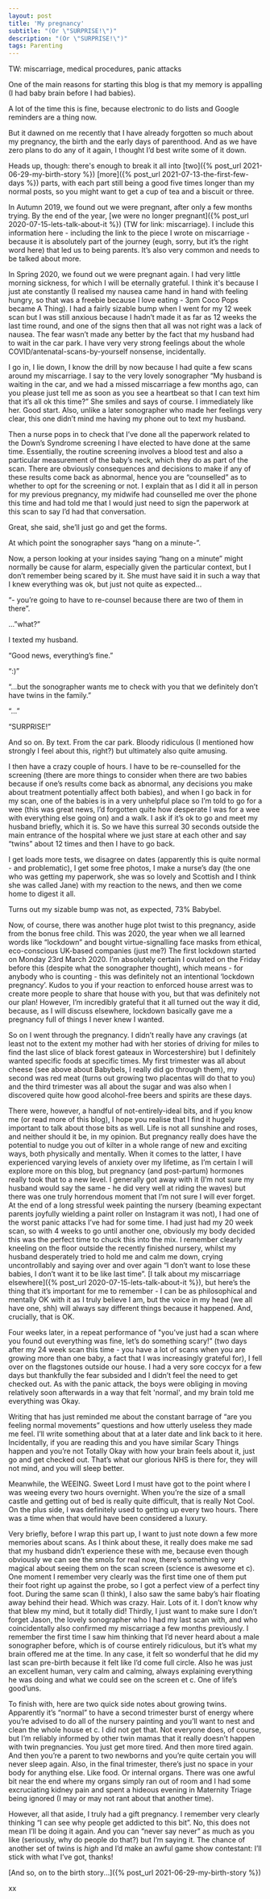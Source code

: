 ```yaml
---
layout: post
title: 'My pregnancy'
subtitle: "(Or \"SURPRISE!\")"
description: "(Or \"SURPRISE!\")"
tags: Parenting
---
```


TW: miscarriage, medical procedures, panic attacks

One of the main reasons for starting this blog is that my memory is appalling (I had baby brain before I had babies).

A lot of the time this is fine, because electronic to do lists and Google reminders are a thing now.

But it dawned on me recently that I have already forgotten so much about my pregnancy, the birth and the early days of parenthood. And as we have zero plans to do any of it again, I thought I’d best write some of it down.

Heads up, though: there's enough to break it all into [two]({% post_url 2021-06-29-my-birth-story %}) [more]({% post_url 2021-07-13-the-first-few-days %}) parts, with each part still being a good five times longer than my normal posts, so you might want to get a cup of tea and a biscuit or three.

In Autumn 2019, we found out we were pregnant, after only a few months trying.  By the end of the year, [we were no longer pregnant]({% post_url 2020-07-15-lets-talk-about-it %}) (TW for link: miscarriage).  I include this information here - including the link to the piece I wrote on miscarriage - because it is absolutely part of the journey (eugh, sorry, but it’s the right word here) that led us to being parents.  It’s also very common and needs to be talked about more.

In Spring 2020, we found out we were pregnant again.  I had very little morning sickness, for which I will be eternally grateful. I think it's because I just ate constantly (I realised my nausea came hand in hand with feeling hungry, so that was a freebie because I love eating - 3pm Coco Pops became A Thing).  I had a fairly sizable bump when I went for my 12 week scan but I was still anxious because I hadn’t made it as far as 12 weeks the last time round, and one of the signs then that all was not right was a lack of nausea.  The fear wasn’t made any better by the fact that my husband had to wait in the car park.  I have very very strong feelings about the whole COVID/antenatal-scans-by-yourself nonsense, incidentally.

I go in, I lie down, I know the drill by now because I had quite a few scans around my miscarriage.  I say to the very lovely sonographer “My husband is waiting in the car, and we had a missed miscarriage a few months ago, can you please just tell me as soon as you see a heartbeat so that I can text him that it’s all ok this time?”  She smiles and says of course.  I immediately like her.  Good start.  Also, unlike a later sonographer who made her feelings very clear, this one didn’t mind me having my phone out to text my husband.

Then a nurse pops in to check that I’ve done all the paperwork related to the Down’s Syndrome screening I have elected to have done at the same time.  Essentially, the routine screening involves a blood test and also a particular measurement of the baby’s neck, which they do as part of the scan.  There are obviously consequences and decisions to make if any of these results come back as abnormal, hence you are “counselled” as to whether to opt for the screening or not.  I explain that as I did it all in person for my previous pregnancy, my midwife had counselled me over the phone this time and had told me that I would just need to sign the paperwork at this scan to say I’d had that conversation.

Great, she said, she’ll just go and get the forms.

At which point the sonographer says “hang on a minute-”.

Now, a person looking at your insides saying “hang on a minute” might normally be cause for alarm, especially given the particular context, but I don’t remember being scared by it.  She must have said it in such a way that I knew everything was ok, but just not quite as expected…

“- you’re going to have to re-counsel because there are two of them in there”.

…”what?”

I texted my husband.

“Good news, everything’s fine.”

“:)”

“...but the sonographer wants me to check with you that we definitely don’t have twins in the family.”

“...”

“SURPRISE!”

And so on.  By text.  From the car park.  Bloody ridiculous (I mentioned how strongly I feel about this, right?) but ultimately also quite amusing.

I then have a crazy couple of hours.  I have to be re-counselled for the screening (there are more things to consider when there are two babies because if one’s results come back as abnormal, any decisions you make about treatment potentially affect both babies), and when I go back in for my scan, one of the babies is in a very unhelpful place so I’m told to go for a wee (this was great news, I’d forgotten quite how desperate I was for a wee with everything else going on) and a walk.  I ask if it’s ok to go and meet my husband briefly, which it is.  So we have this surreal 30 seconds outside the main entrance of the hospital where we just stare at each other and say “twins” about 12 times and then I have to go back.

I get loads more tests, we disagree on dates (apparently this is quite normal - and problematic), I get some free photos, I make a nurse’s day (the one who was getting my paperwork, she was so lovely and Scottish and I think she was called Jane) with my reaction to the news, and then we come home to digest it all.

Turns out my sizable bump was not, as expected, 73% Babybel.

Now, of course, there was another huge plot twist to this pregnancy, aside from the bonus free child.  This was 2020, the year when we all learned words like “lockdown” and bought virtue-signalling face masks from ethical, eco-conscious UK-based companies (just me?)  The first lockdown started on Monday 23rd March 2020.  I’m absolutely certain I ovulated on the Friday before this (despite what the sonographer thought), which means - for anybody who is counting - this was definitely not an intentional ‘lockdown pregnancy’.  Kudos to you if your reaction to enforced house arrest was to create more people to share that house with you, but that was definitely not our plan!  However, I’m incredibly grateful that it all turned out the way it did, because, as I will discuss elsewhere, lockdown basically gave me a pregnancy full of things I never knew I wanted.

So on I went through the pregnancy.  I didn’t really have any cravings (at least not to the extent my mother had with her stories of driving for miles to find the last slice of black forest gateaux in Worcestershire) but I definitely wanted specific foods at specific times.  My first trimester was all about cheese (see above about Babybels, I really did go through them), my second was red meat (turns out growing two placentas will do that to you) and the third trimester was all about the sugar and was also when I discovered quite how good alcohol-free beers and spirits are these days.

There were, however, a handful of not-entirely-ideal bits, and if you know me (or read more of this blog), I hope you realise that I find it hugely important to talk about those bits as well.  Life is not all sunshine and roses, and neither should it be, in my opinion.  But pregnancy really does have the potential to nudge you out of kilter in a whole range of new and exciting ways, both physically and mentally.  When it comes to the latter, I have experienced varying levels of anxiety over my lifetime, as I’m certain I will explore more on this blog, but pregnancy (and post-partum) hormones really took that to a new level.  I generally got away with it (I’m not sure my husband would say the same - he did very well at riding the waves) but there was one truly horrendous moment that I’m not sure I will ever forget.  At the end of a long stressful week painting the nursery (beaming expectant parents joyfully wielding a paint roller on Instagram it was not), I had one of the worst panic attacks I’ve had for some time.  I had just had my 20 week scan, so with 4 weeks to go until another one, obviously my body decided this was the perfect time to chuck this into the mix.  I remember clearly kneeling on the floor outside the recently finished nursery, whilst my husband desperately tried to hold me and calm me down, crying uncontrollably and saying over and over again “I don’t want to lose these babies, I don’t want it to be like last time”.  [I talk about my miscarriage elsewhere]({% post_url 2020-07-15-lets-talk-about-it %}), but here’s the thing that it’s important for me to remember - I can be as philosophical and mentally OK with it as I truly believe I am, but the voice in my head (we all have one, shh) will always say different things because it happened.  And, crucially, that is OK.

Four weeks later, in a repeat performance of "you’ve just had a scan where you found out everything was fine, let’s do something scary!” (two days after my 24 week scan this time - you have a lot of scans when you are growing more than one baby, a fact that I was increasingly grateful for), I fell over on the flagstones outside our house.  I had a very sore coccyx for a few days but thankfully the fear subsided and I didn’t feel the need to get checked out.  As with the panic attack, the boys were obliging in moving relatively soon afterwards in a way that felt 'normal', and my brain told me everything was Okay.

Writing that has just reminded me about the constant barrage of “are you feeling normal movements” questions and how utterly useless they made me feel.  I’ll write something about that at a later date and link back to it here.
Incidentally, if you are reading this and you have similar Scary Things happen and you’re not Totally Okay with how your brain feels about it, just go and get checked out.  That’s what our glorious NHS is there for, they will not mind, and you will sleep better.

Meanwhile, the WEEING.  Sweet Lord I must have got to the point where I was weeing every two hours overnight.  When you’re the size of a small castle and getting out of bed is really quite difficult, that is really Not Cool.  On the plus side, I was definitely used to getting up every two hours.  There was a time when that would have been considered a luxury.

Very briefly, before I wrap this part up, I want to just note down a few more memories about scans.  As I think about these, it really does make me sad that my husband didn’t experience these with me, because even though obviously we can see the smols for real now, there’s something very magical about seeing them on the scan screen (science is awesome et c).  One moment I remember very clearly was the first time one of them put their foot right up against the probe, so I got a perfect view of a perfect tiny foot.  During the same scan (I think), I also saw the same baby’s hair floating away behind their head.  Which was crazy.  Hair.  Lots of it.  I don’t know why that blew my mind, but it totally did!  Thirdly, I just want to make sure I don’t forget Jason, the lovely sonographer who I had my last scan with, and who coincidentally also confirmed my miscarriage a few months previously.  I remember the first time I saw him thinking that I’d never heard about a male sonographer before, which is of course entirely ridiculous, but it’s what my brain offered me at the time.  In any case, it felt so wonderful that he did my last scan pre-birth because it felt like I’d come full circle.  Also he was just an excellent human, very calm and calming, always explaining everything he was doing and what we could see on the screen et c.  One of life’s good’uns.

To finish with, here are two quick side notes about growing twins.  Apparently it’s “normal” to have a second trimester burst of energy where you’re advised to do all of the nursery painting and you’ll want to nest and clean the whole house et c.  I did not get that.  Not everyone does, of course, but I’m reliably informed by other twin mamas that it really doesn’t happen with twin pregnancies.  You just get more tired.  And then more tired again.  And then you’re a parent to two newborns and you’re quite certain you will never sleep again.  Also, in the final trimester, there’s just no space in your body for anything else.  Like food.  Or internal organs.  There was one awful bit near the end where my organs simply ran out of room and I had some excruciating kidney pain and spent a hideous evening in Maternity Triage being ignored (I may or may not rant about that another time).

However, all that aside, I truly had a gift pregnancy.  I remember very clearly thinking “I can see why people get addicted to this bit”.  No, this does not mean I’ll be doing it again.  And you can “never say never” as much as you like (seriously, why do people do that?) but I’m saying it.  The chance of another set of twins is *high* and I’d make an awful game show contestant: I’ll stick with what I’ve got, thanks!

[And so, on to the birth story...]({% post_url 2021-06-29-my-birth-story %})

xx
